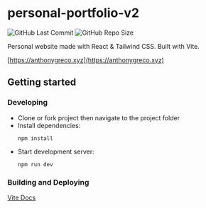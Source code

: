 # personal-portfolio-v2

![GitHub Last Commit](https://img.shields.io/github/last-commit/anthfgreco/personal-portfolio-v2)
![GitHub Repo Size](https://img.shields.io/github/repo-size/anthfgreco/personal-portfolio-v2)

Personal website made with React & Tailwind CSS. Built with Vite.

[https://anthonygreco.xyz](https://anthonygreco.xyz)

## Getting started
### Developing
- Clone or fork project then navigate to the project folder
- Install dependencies:
  ```shell
  npm install
  ```
- Start development server:
  ```shell
  npm run dev
  ```
### Building and Deploying
[Vite Docs](https://vitejs.dev/guide/static-deploy.html)
